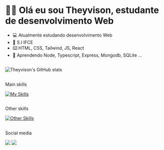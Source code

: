 # 👋🏻 Olá eu sou Theyvison, estudante de desenvolvimento Web

- 💻 Atualmente estudando desenvolvimento Web
- 🏫 S.I IFCE
- ⌨️ HTML, CSS, Tailwind, JS, React
- 📖 Aprendendo Node, Typescript, Express, Mongodb, SQLite ...

##

![Theyvison's GitHub stats](https://github-readme-stats.vercel.app/api?username=Theyvison&show_icons=true&theme=dark)
##

Main skills

[![My Skills](https://skillicons.dev/icons?i=html,css,tailwind,js,react)](https://github.com/Theyvison/)

##

Other skills

[![Other Skills](https://skillicons.dev/icons?i=nodejs,typescript,express,mongodb,sqlite)](https://github.com/Theyvison/)

##

Social media

 <div>
   <a href="https://instagram.com/thetheyvison" target="_blank"><img src="https://img.shields.io/badge/-Instagram-%23E4405F?style=for-the-badge&logo=instagram&logoColor=white" target="_blank"></a>
  <a href="https://www.linkedin.com/in/theyvison/" target="_blank"><img src="https://img.shields.io/badge/-LinkedIn-%230077B5?style=for-the-badge&logo=linkedin&logoColor=white" target="_blank"></a>
 </div>
